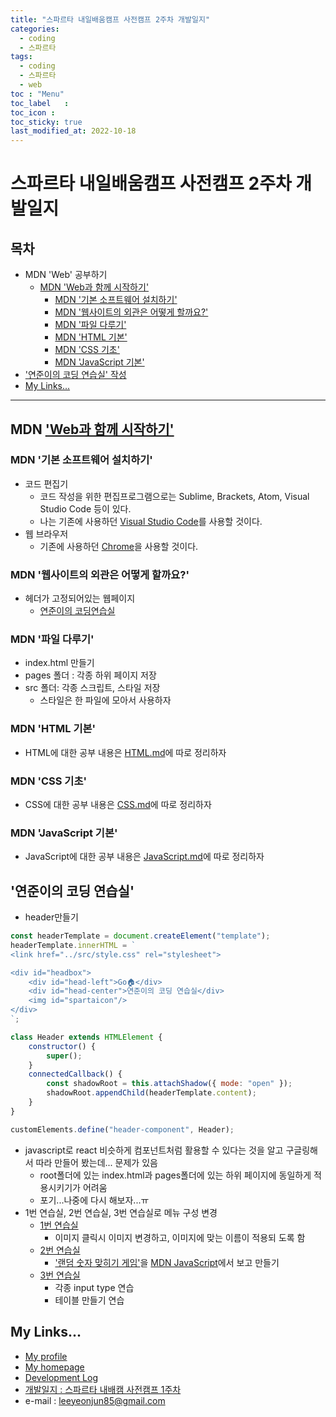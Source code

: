 ```yaml
---
title: "스파르타 내일배움캠프 사전캠프 2주차 개발일지"
categories:
  - coding
  - 스파르타
tags:
  - coding
  - 스파르타
  - web
toc	: "Menu"
toc_label	:
toc_icon :
toc_sticky: true
last_modified_at: 2022-10-18
---
```



# 스파르타 내일배움캠프 사전캠프 2주차 개발일지

## 목차
- MDN 'Web' 공부하기
  - [MDN 'Web과 함께 시작하기'](#mdn-web과-함께-시작하기)
    - [MDN '기본 소프트웨어 설치하기'](#mdn-기본-소프트웨어-설치하기)
    - [MDN '웹사이트의 외관은 어떻게 할까요?'](#mdn-웹사이트의-외관은-어떻게-할까요)
    - [MDN '파일 다루기'](#mdn-파일-다루기)
    - [MDN 'HTML 기본'](#mdn-html-기본)
    - [MDN 'CSS 기초'](#mdn-css-기초)
    - [MDN 'JavaScript 기본'](#mdn-javascript-기본)
- ['연준이의 코딩 연습실' 작성](#연준이의-코딩-연습실)
- [My Links...](#my-links)
___
## MDN ['Web과 함께 시작하기']((https://developer.mozilla.org/ko/docs/Learn/Getting_started_with_the_web))

### MDN '기본 소프트웨어 설치하기'
- 코드 편집기
  - 코드 작성을 위한 편집프로그램으로는 Sublime, Brackets, Atom, Visual Studio Code 등이 있다.
  - 나는 기존에 사용하던 [Visual Studio Code](https://code.visualstudio.com/)를 사용할 것이다.
- 웹 브라우저
    - 기존에 사용하던 [Chrome](https://www.google.com/chrome/)을 사용할 것이다.

### MDN '웹사이트의 외관은 어떻게 할까요?'
- 헤더가 고정되어있는 웹페이지
  - [연준이의 코딩연습실](https://leeyeonjun85.github.io/home/)

### MDN '파일 다루기'
- index.html 만들기
- pages 폴더 : 각종 하위 페이지 저장
- src 폴더: 각종 스크립트, 스타일 저장
  - 스타일은 한 파일에 모아서 사용하자

### MDN 'HTML 기본'
- HTML에 대한 공부 내용은 [HTML.md](../HTML.md)에 따로 정리하자

### MDN 'CSS 기초'
- CSS에 대한 공부 내용은 [CSS.md](../CSS.md)에 따로 정리하자

### MDN 'JavaScript 기본'
- JavaScript에 대한 공부 내용은 [JavaScript.md](../JavaScript.md)에 따로 정리하자

## '연준이의 코딩 연습실'
- header만들기
```js
const headerTemplate = document.createElement("template");
headerTemplate.innerHTML = `
<link href="../src/style.css" rel="stylesheet">

<div id="headbox">
	<div id="head-left">Go🏠</div>
	<div id="head-center">연준이의 코딩 연습실</div>
	<img id="spartaicon"/>
</div>
`;

class Header extends HTMLElement {
	constructor() {
		super();
	}
	connectedCallback() {
		const shadowRoot = this.attachShadow({ mode: "open" });
		shadowRoot.appendChild(headerTemplate.content);
	}
}

customElements.define("header-component", Header);
```
- javascript로 react 비슷하게 컴포넌트처럼 활용할 수 있다는 것을 알고 구글링해서 따라 만들어 봤는데... 문제가 있음
  - root폴더에 있는 index.html과 pages폴더에 있는 하위 페이지에 동일하게 적용시키기가 어려움
  - 포기...나중에 다시 해보자...ㅠ
- 1번 연습실, 2번 연습실, 3번 연습실로 메뉴 구성 변경
  - [1번 연습실](https://leeyeonjun85.github.io/home/pages/mdm%20prac.html)
    - 이미지 클릭시 이미지 변경하고, 이미지에 맞는 이름이 적용되 도록 함
  - [2번 연습실](https://leeyeonjun85.github.io/home/pages/number_guess_game.html)
    - ['랜덤 숫자 맞히기 게임'](https://leeyeonjun85.github.io/home/pages/number_guess_game.html)을 [MDN JavaScript](https://developer.mozilla.org/ko/docs/Learn/JavaScript/First_steps/A_first_splash)에서 보고 만들기
  - [3번 연습실](https://leeyeonjun85.github.io/home/pages/test_page.html)
    - 각종 input type 연습
    - 테이블 만들기 연습


## My Links...
- [My profile](https://github.com/leeyeonjun85)
- [My homepage](https://leeyeonjun85.github.io/home/)
- [Development Log](https://github.com/leeyeonjun85/leeyeonjun85/blob/main/markdownbox/Development%20Log.md)
- [개발일지 : 스파르타 내배캠 사전캠프 1주차](https://github.com/leeyeonjun85/home/blob/main/mdpages/Sparta%20Tomorrow%20Camp/Ready1.md)
- e-mail : leeyeonjun85@gmail.com